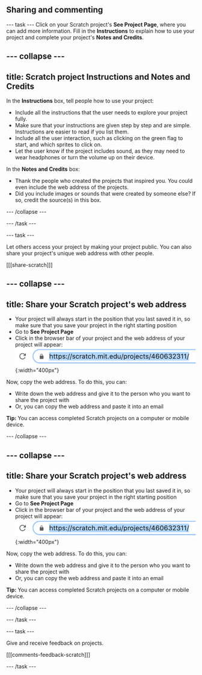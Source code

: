 ## Sharing and commenting

--- task ---
Click on your Scratch project's **See Project Page**, where you can add more information. Fill in the **Instructions** to explain how to use your project and complete your project's **Notes and Credits**.

--- collapse ---
---
title: Scratch project Instructions and Notes and Credits
---

In the **Instructions** box, tell people how to use your project:
+ Include all the instructions that the user needs to explore your project fully. 
+ Make sure that your instructions are given step by step and are simple. Instructions are easier to read if you list them.
+ Include all the user interaction, such as clicking on the green flag to start, and which sprites to click on. 
+ Let the user know if the project includes sound, as they may need to wear headphones or turn the volume up on their device.

In the **Notes and Credits** box:
+ Thank the people who created the projects that inspired you. You could even include the web address of the projects.
+ Did you include images or sounds that were created by someone else? If so, credit the source(s) in this box.

--- /collapse ---

--- /task ---

--- task ---

Let others access your project by making your project public. You can also share your project's unique web address with other people.

[[[share-scratch]]]

--- collapse ---
---
title: Share your Scratch project's web address
---
+ Your project will always start in the position that you last saved it in, so make sure that you save your project in the right starting position
+ Go to **See Project Page**
+ Click in the browser bar of your project and the web address of your project will appear:
![Show web address](images/from-me-webaddress.png){:width="400px"}

Now, copy the web address. To do this, you can:
+ Write down the web address and give it to the person who you want to share the project with
+ Or, you can copy the web address and paste it into an email

**Tip:** You can access completed Scratch projects on a computer or mobile device. 

--- /collapse ---

--- collapse ---
---
title: Share your Scratch project's web address
---
+ Your project will always start in the position that you last saved it in, so make sure that you save your project in the right starting position
+ Go to **See Project Page**
+ Click in the browser bar of your project and the web address of your project will appear:
![Show web address](images/from-me-webaddress.png){:width="400px"}

Now, copy the web address. To do this, you can:
+ Write down the web address and give it to the person who you want to share the project with
+ Or, you can copy the web address and paste it into an email

**Tip:** You can access completed Scratch projects on a computer or mobile device. 

--- /collapse ---

--- /task ---

--- task ---

Give and receive feedback on projects.

[[[comments-feedback-scratch]]]

--- /task ---


